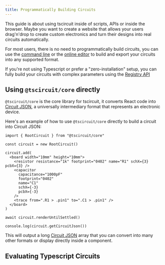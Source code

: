 ```yaml
---
title: Programmatically Building Circuits
---
```


This guide is about using tscircuit inside of scripts, APIs or inside the browser. Maybe you want to create a website that allows your users drag'n'drop to create custom electronics and turn their designs into real circuits automatically.

For most users, there is no need to programmatically build circuits, you can use the [command line](../command-line/tsci-dev.md) or the [online editor](../intro/quickstart-web.md) to build and export your circuits into any supported format.

If you're not using Typescript or prefer a "zero-installation" setup, you can fully build your circuits with complex parameters using the [Registry API](../web-apis/the-registry-api.md)

## Using `@tscircuit/core` directly

`@tscircuit/core` is the core library for tscircuit, it converts React code into [Circuit JSON](https://github.com/tscircuit/circuit-json), a universally intermediary format that represents an electronic device.

Here's an example of how to use `@tscircuit/core` directly to build a circuit into Circuit JSON:

```tsx
import { RootCircuit } from "@tscircuit/core"

const circuit = new RootCircuit()

circuit.add(
  <board width="10mm" height="10mm">
    <resistor resistance="1k" footprint="0402" name="R1" schX={3} pcbX={3} />
    <capacitor
      capacitance="1000pF"
      footprint="0402"
      name="C1"
      schX={-3}
      pcbX={-3}
    />
    <trace from=".R1 > .pin1" to=".C1 > .pin1" />
  </board>
)

await circuit.renderUntilSettled()

console.log(circuit.getCircuitJson())
```

This will output a long [Circuit JSON](https://github.com/tscircuit/circuit-json) array that you can convert into many
other formats or display directly inside a [<CircuitJsonPreview />](./displaying-circuit-json-on-a-webpage.mdx) component.

## Evaluating Typescript Circuits
